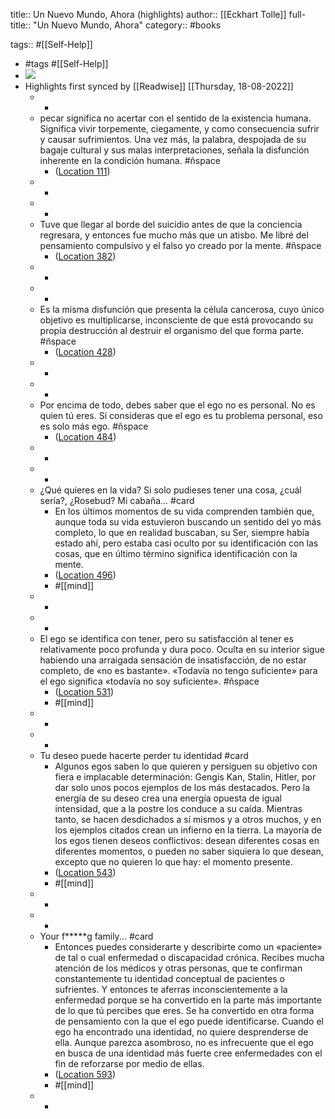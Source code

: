 title:: Un Nuevo Mundo, Ahora (highlights)
author:: [[Eckhart Tolle]]
full-title:: "Un Nuevo Mundo, Ahora"
category:: #books

tags:: #[[Self-Help]]

- #tags #[[Self-Help]]
- ![](https://images-na.ssl-images-amazon.com/images/I/51scQUjqgjL._SL200_.jpg)
- Highlights first synced by [[Readwise]] [[Thursday, 18-08-2022]]
	- -
	- pecar significa no acertar con el sentido de la existencia humana. Significa vivir torpemente, ciegamente, y como consecuencia sufrir y causar sufrimientos. Una vez más, la palabra, despojada de su bagaje cultural y sus malas interpretaciones, señala la disfunción inherente en la condición humana. #ñspace
		- ([Location 111](https://readwise.io/to_kindle?action=open&asin=B0062XCI36&location=111))
	- -
	- -
	- Tuve que llegar al borde del suicidio antes de que la conciencia regresara, y entonces fue mucho más que un atisbo. Me libré del pensamiento compulsivo y el falso yo creado por la mente. #ñspace
		- ([Location 382](https://readwise.io/to_kindle?action=open&asin=B0062XCI36&location=382))
	- -
	- -
	- Es la misma disfunción que presenta la célula cancerosa, cuyo único objetivo es multiplicarse, inconsciente de que está provocando su propia destrucción al destruir el organismo del que forma parte. #ñspace
		- ([Location 428](https://readwise.io/to_kindle?action=open&asin=B0062XCI36&location=428))
	- -
	- -
	- Por encima de todo, debes saber que el ego no es personal. No es quien tú eres. Si consideras que el ego es tu problema personal, eso es solo más ego. #ñspace
		- ([Location 484](https://readwise.io/to_kindle?action=open&asin=B0062XCI36&location=484))
	- -
	- -
	- ¿Qué quieres en la vida? Si solo pudieses tener una cosa, ¿cuál sería?, ¿Rosebud? Mi cabaña... #card
		- En los últimos momentos de su vida comprenden también que, aunque toda su vida estuvieron buscando un sentido del yo más completo, lo que en realidad buscaban, su Ser, siempre había estado ahí, pero estaba casi oculto por su identificación con las cosas, que en último término significa identificación con la mente.
		- ([Location 496](https://readwise.io/to_kindle?action=open&asin=B0062XCI36&location=496))
		- #[[mind]]
	- -
	- -
	- El ego se identifica con tener, pero su satisfacción al tener es relativamente poco profunda y dura poco. Oculta en su interior sigue habiendo una arraigada sensación de insatisfacción, de no estar completo, de «no es bastante». «Todavía no tengo suficiente» para el ego significa «todavía no soy suficiente». #ñspace
		- ([Location 531](https://readwise.io/to_kindle?action=open&asin=B0062XCI36&location=531))
		- #[[mind]]
	- -
	- -
	- Tu deseo puede hacerte perder tu identidad #card
		- Algunos egos saben lo que quieren y persiguen su objetivo con fiera e implacable determinación: Gengis Kan, Stalin, Hitler, por dar solo unos pocos ejemplos de los más destacados. Pero la energía de su deseo crea una energía opuesta de igual intensidad, que a la postre los conduce a su caída. Mientras tanto, se hacen desdichados a sí mismos y a otros muchos, y en los ejemplos citados crean un infierno en la tierra. La mayoría de los egos tienen deseos conflictivos: desean diferentes cosas en diferentes momentos, o pueden no saber siquiera lo que desean, excepto que no quieren lo que hay: el momento presente.
		- ([Location 543](https://readwise.io/to_kindle?action=open&asin=B0062XCI36&location=543))
		- #[[mind]]
	- -
	- -
	- Your f*****g family... #card
		- Entonces puedes considerarte y describirte como un «paciente» de tal o cual enfermedad o discapacidad crónica. Recibes mucha atención de los médicos y otras personas, que te confirman constantemente tu identidad conceptual de pacientes o sufrientes. Y entonces te aferras inconscientemente a la enfermedad porque se ha convertido en la parte más importante de lo que tú percibes que eres. Se ha convertido en otra forma de pensamiento con la que el ego puede identificarse. Cuando el ego ha encontrado una identidad, no quiere desprenderse de ella. Aunque parezca asombroso, no es infrecuente que el ego en busca de una identidad más fuerte cree enfermedades con el fin de reforzarse por medio de ellas.
		- ([Location 593](https://readwise.io/to_kindle?action=open&asin=B0062XCI36&location=593))
		- #[[mind]]
	- -